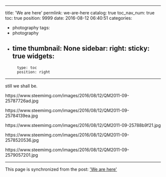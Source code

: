 
---
title: 'We are here'
permlink: we-are-here
catalog: true
toc_nav_num: true
toc: true
position: 9999
date: 2016-08-12 06:40:51
categories:
- photography
tags:
- photography
- time
thumbnail: None
sidebar:
    right:
        sticky: true
widgets:
    -
        type: toc
        position: right
---


<p>still we shall be.</p>
<p>https://www.steemimg.com/images/2016/08/12/QM2011-09-25787726ad.jpg</p>
<p>https://www.steemimg.com/images/2016/08/12/QM2011-09-25784139ea.jpg</p>
<p>https://www.steemimg.com/images/2016/08/12/QM2011-09-25788b9f21.jpg</p>
<p>https://www.steemimg.com/images/2016/08/12/QM2011-09-2578520536.jpg</p>
<p>https://www.steemimg.com/images/2016/08/12/QM2011-09-2579057201.jpg</p>

- - -

This page is synchronized from the post: ['We are here'](https://steemit.com/@deanliu/we-are-here)
